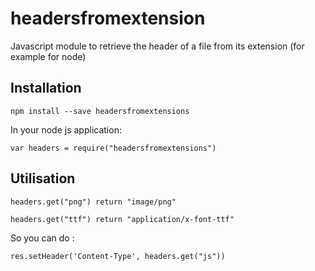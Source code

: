 # headersfromextension
Javascript module to retrieve the header of a file from its extension (for example for node)

## Installation
`npm install --save headersfromextensions`
  
In your node js application:

`var headers = require("headersfromextensions")`
  
## Utilisation
`headers.get("png") return "image/png"`

`headers.get("ttf") return "application/x-font-ttf"`
  
So you can do :

`res.setHeader('Content-Type', headers.get("js"))`